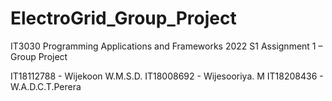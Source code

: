 # ElectroGrid_Group_Project
IT3030 Programming Applications and Frameworks 2022 S1 Assignment 1 – Group Project

IT18112788 - Wijekoon W.M.S.D.
IT18008692 - Wijesooriya. M
IT18208436 - W.A.D.C.T.Perera
